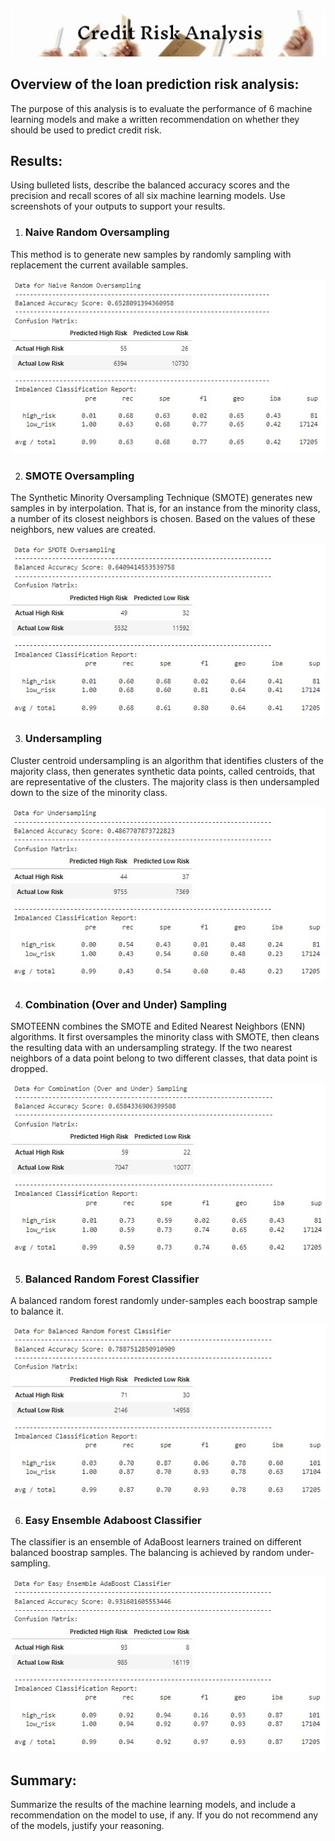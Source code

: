 
<img src=Images\credit_risk.jpg>

## Overview of the loan prediction risk analysis: 
The purpose of this analysis is to evaluate the performance of 6 machine learning models and make a written recommendation on whether they should be used to predict credit risk.

## Results: 
Using bulleted lists, describe the balanced accuracy scores and the precision and recall scores of all six machine learning models. Use screenshots of your outputs to support your results.

1. ### Naive Random Oversampling
This method is to generate new samples by randomly sampling with replacement the current available samples.

<img src=Images\Naive_Random_Oversampling.jpg>


2. ### SMOTE Oversampling
 The Synthetic Minority Oversampling Technique (SMOTE) generates new samples in by interpolation. That is, for an instance from the minority class, a number of its closest neighbors is chosen. Based on the values of these neighbors, new values are created.

<img src=Images\SMOTE_Oversampling.jpg>

3. ### Undersampling
Cluster centroid undersampling is an algorithm that identifies clusters of the majority class, then generates synthetic data points, called centroids, that are representative of the clusters. The majority class is then undersampled down to the size of the minority class.

<img src=Images\Undersampling.jpg>

4. ### Combination (Over and Under) Sampling
SMOTEENN combines the SMOTE and Edited Nearest Neighbors (ENN) algorithms. It first oversamples the minority class with SMOTE, then cleans the resulting data with an undersampling strategy. If the two nearest neighbors of a data point belong to two different classes, that data point is dropped.

<img src=Images\Combination_Sampling.jpg>

5. ### Balanced Random Forest Classifier
A balanced random forest randomly under-samples each boostrap sample to balance it.

<img src=Images\BRF.jpg>

6. ### Easy Ensemble Adaboost Classifier
The classifier is an ensemble of AdaBoost learners trained on different balanced boostrap samples. The balancing is achieved by random under-sampling.

<img src=Images\EEC.jpg>

## Summary: 
Summarize the results of the machine learning models, and include a recommendation on the model to use, if any. If you do not recommend any of the models, justify your reasoning.